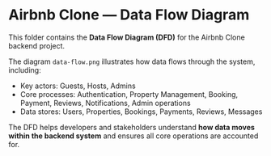 # Airbnb Clone — Data Flow Diagram

This folder contains the **Data Flow Diagram (DFD)** for the Airbnb Clone backend project.

The diagram `data-flow.png` illustrates how data flows through the system, including:

- Key actors: Guests, Hosts, Admins
- Core processes: Authentication, Property Management, Booking, Payment, Reviews, Notifications, Admin operations
- Data stores: Users, Properties, Bookings, Payments, Reviews, Messages

The DFD helps developers and stakeholders understand **how data moves within the backend system** and ensures all core operations are accounted for.
